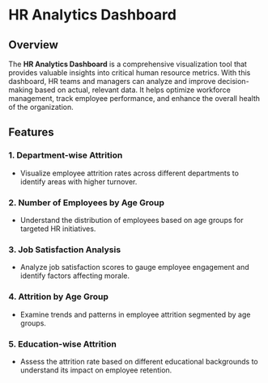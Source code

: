 # HR Analytics Dashboard

## Overview
The **HR Analytics Dashboard** is a comprehensive visualization tool that provides valuable insights into critical human resource metrics. With this dashboard, HR teams and managers can analyze and improve decision-making based on actual, relevant data. It helps optimize workforce management, track employee performance, and enhance the overall health of the organization.

## Features
### 1. Department-wise Attrition
- Visualize employee attrition rates across different departments to identify areas with higher turnover.

### 2. Number of Employees by Age Group
- Understand the distribution of employees based on age groups for targeted HR initiatives.

### 3. Job Satisfaction Analysis
- Analyze job satisfaction scores to gauge employee engagement and identify factors affecting morale.

### 4. Attrition by Age Group
- Examine trends and patterns in employee attrition segmented by age groups.

### 5. Education-wise Attrition
- Assess the attrition rate based on different educational backgrounds to understand its impact on employee retention.
